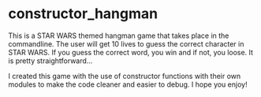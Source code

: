 # constructor_hangman

This is a STAR WARS themed hangman game that takes place in the commandline.
The user will get 10 lives to guess the correct character in STAR WARS.
If you guess the correct word, you win and if not, you loose.
It is pretty straightforward...

I created this game with the use of constructor functions with their own modules to make the code cleaner and easier to debug.
I hope you enjoy!